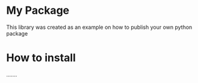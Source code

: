 # My Package
This library was created as an example on how to publish your own python package

# How to install
.......